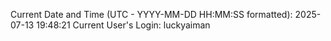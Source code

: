 Current Date and Time (UTC - YYYY-MM-DD HH:MM:SS formatted): 2025-07-13 19:48:21
Current User's Login: luckyaiman
